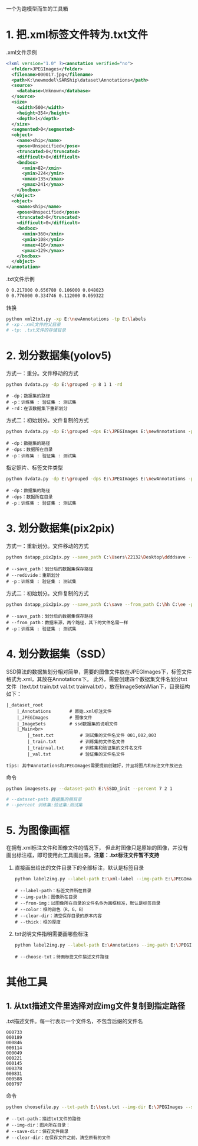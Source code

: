 
一个为跑模型而生的工具箱

# 1. 把.xml标签文件转为.txt文件
.xml文件示例
```xml
<?xml version="1.0" ?><annotation verified="no">
  <folder>JPEGImages</folder>
  <filename>000017.jpg</filename>
  <path>K:\newmodel\SARShip\dataset\Annotations</path>
  <source>
    <database>Unknown</database>
  </source>
  <size>
    <width>500</width>
    <height>354</height>
    <depth>1</depth>
  </size>
  <segmented>0</segmented>
  <object>
    <name>ship</name>
    <pose>Unspecified</pose>
    <truncated>0</truncated>
    <difficult>0</difficult>
    <bndbox>
      <xmin>82</xmin>
      <ymin>224</ymin>
      <xmax>135</xmax>
      <ymax>241</ymax>
    </bndbox>
  </object>
  <object>
    <name>ship</name>
    <pose>Unspecified</pose>
    <truncated>0</truncated>
    <difficult>0</difficult>
    <bndbox>
      <xmin>360</xmin>
      <ymin>108</ymin>
      <xmax>416</xmax>
      <ymax>129</ymax>
    </bndbox>
  </object>
</annotation>
```
.txt文件示例
```txt
0 0.217000 0.656780 0.106000 0.048023
0 0.776000 0.334746 0.112000 0.059322
```
转换
```bash
python xml2txt.py -xp E:\newAnnotations -tp E:\labels
# -xp：.xml文件的父目录
# -tp: .txt文件的存储目录
```
# 2. 划分数据集(yolov5)
方式一：重分。文件移动的方式
```bash
python dvdata.py -dp E:\grouped -p 8 1 1 -rd
```
```
# -dp：数据集的路径
# -p：训练集 : 验证集 : 测试集
# -rd：在该数据集下重新划分
```
方式二：初始划分。文件复制的方式
```bash
python dvdata.py -dp E:\grouped -dps E:\JPEGImages E:\newAnnotations -p 8 1 1
```
```
# -dp：数据集的路径
# -dps：数据所在目录
# -p：训练集 : 验证集 : 测试集
```
指定照片、标签文件类型
```bash
python dvdata.py -dp E:\grouped -dps E:\JPEGImages E:\newAnnotations -p 8 1 1 -ft .jpg .txt
```
```
# -dp：数据集的路径
# -dps：数据所在目录
# -p：训练集 : 验证集 : 测试集
```
# 3. 划分数据集(pix2pix)
方式一：重新划分。文件移动的方式
```bash
python datapp_pix2pix.py --save_path C:\Users\22132\Desktop\ddddsave --redivide -p 8 1 0
```
```
# --save_path：划分后的数据集保存路径
# --redivide：重新划分
# -p：训练集 : 验证集 : 测试集
```
方式二：初始划分。文件复制的方式
```bash
python datapp_pix2pix.py --save_path C:\save --from_path C:\hh C:\ee -p 9 1 0
```
```
# --save_path：划分后的数据集保存路径
# --from_path：数据来源，两个路径，其下的文件名需一样
# -p：训练集 : 验证集 : 测试集
```
# 4. 划分数据集（SSD）
SSD算法的数据集划分相对简单，需要的图像文件放在JPEGImages下，标签文件格式为.xml，其放在Annotations下。
此外，需要创建四个数据集文件名划分txt文件（text.txt train.txt val.txt trainval.txt），放在ImageSets\Mian下，目录结构如下：

```
|_dataset_root
    |_Annotations       # 原始.xml标注文件
    |_JPEGImages        # 图像文件
    |_ImageSets         # ssd数据集的说明文件
    |_Main<br>
        |_test.txt          # 测试集的文件名文件 001,002,003
        |_train.txt         # 训练集的文件名文件
        |_trainval.txt      # 训练集和验证集的文件名文件
        |_val.txt           # 验证集的文件名文件
        
tips: 其中Annotations和JPEGImages需要提前创建好，并且将图片和标注文件放进去
```
命令
```bash
python imagesets.py --dataset-path E:\SSDD_init --percent 7 2 1
```
```bash
# --dataset-path 数据集的根目录
# --percent 训练集:验证集:测试集
```
# 5. 为图像画框
在拥有.xml标注文件和图像文件的情况下，
但此时图像只是原始的图像，并没有画出标注框，即可使用此工具画出来。**注意：.txt标注文件暂不支持**
1. 直接画出给出的文件目录下的全部标注，默认是标签目录
    ```bash
   python label2img.py --label-path E:\xml-label --img-path E:\JPEGImages --save-path E:\save --color 0 0 256 --thick 2
   ```
   ```
   # --label-path：标签文件所在目录
   # --img-path：图像所在目录
   # --from-img：以图像所在目录的文件名作为画框标准，默认是标签目录
   # --color：框的颜色（R，G，B）
   # --clear-dir：清空保存目录的原本内容
   # --thick：框的厚度
   ```
   
2. txt说明文件指明需要画哪些标注
   ```bash
   python label2img.py --label-path E:\Annotations --img-path E:\JPEGImages --save-path E:\save --choose-txt E:\test.txt
   ```
   ```
   # --choose-txt；待画标签文件描述文件路径
   ```

# 其他工具
## 1. 从txt描述文件里选择对应img文件复制到指定路径
.txt描述文件。每一行表示一个文件名，不包含后缀的文件名
```
000733
000189
000846
000114
000049
000221
000145
000378
000831
000588
000797
```
命令
```bash
python choosefile.py --txt-path E:\test.txt --img-dir E:\JPEGImages --save-dir E:\test-move
```
```
# --txt-path：描述txt文件的路径
# --img-dir：图片所在目录：
# --save-dir：保存文件目录
# --clear-dir：在保存文件之前，清空原有的文件
```